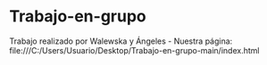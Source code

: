 # Trabajo-en-grupo
Trabajo realizado por Walewska y Ángeles -
Nuestra página: file:///C:/Users/Usuario/Desktop/Trabajo-en-grupo-main/index.html
